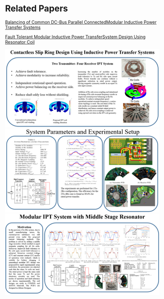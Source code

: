 # Related Papers
[Balancing of Common DC-Bus Parallel ConnectedModular Inductive Power Transfer Systems](https://www.techrxiv.org/articles/preprint/Balancing_of_Common_DC-Bus_Parallel_Connected_Modular_Inductive_Power_Transfer_Systems/13013882)

[Fault Tolerant Modular Inductive Power TransferSystem Design Using Resonator Coil](https://www.techrxiv.org/articles/preprint/Fault_Tolerant_Modular_Inductive_Power_Transfer_System_Design_Using_Resonator_Coil/14370617)


<img src="IPT1.PNG" alt="drawing" width="1000"/>
<img src="IPT2.PNG" alt="drawing" width="1000"/>
<img src="Resonator.PNG" alt="drawing" width="1000"/>
